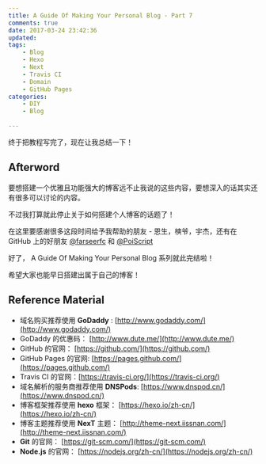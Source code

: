 ```yaml
---
title: A Guide Of Making Your Personal Blog - Part 7
comments: true
date: 2017-03-24 23:42:36
updated:
tags:
	- Blog
	- Hexo
	- Next
	- Travis CI
	- Domain
	- GitHub Pages
categories:
	- DIY
	- Blog
	
---
```


终于把教程写完了，现在让我总结一下！

<!-- more -->

## Afterword

要想搭建一个优雅且功能强大的博客远不止我说的这些内容，要想深入的话其实还有很多可以讨论的内容。

不过我打算就此停止关于如何搭建个人博客的话题了！

在这里要感谢很多这段时间给予我帮助的朋友 - 恩生，樉爷，宇杰，还有在 GitHub 上的好朋友 [@farseerfc](https://github.com/farseerfc) 和 [@PoiScript](https://github.com/PoiScript)

好了， A Guide Of Making Your Personal Blog 系列就此完结啦！

希望大家也能早日搭建出属于自己的博客！


## Reference Material

* 域名购买推荐使用 **GoDaddy** : [http://www.godaddy.com/](http://www.godaddy.com/)
* GoDaddy 的优惠码： [http://www.dute.me/](http://www.dute.me/)
* GitHub 的官网： [https://github.com/](https://github.com/)
* GitHub Pages 的官网: [https://pages.github.com/](https://pages.github.com/)
* Travis CI 的官网：[https://travis-ci.org/](https://travis-ci.org/)
* 域名解析的服务商推荐使用 **DNSPods**: [https://www.dnspod.cn/](https://www.dnspod.cn/)
* 博客框架推荐使用 **hexo** 框架： [https://hexo.io/zh-cn/](https://hexo.io/zh-cn/)
* 博客主题推荐使用 **NexT** 主题： [http://theme-next.iissnan.com/](http://theme-next.iissnan.com/)
* **Git** 的官网： [https://git-scm.com/](https://git-scm.com/)
* **Node.js** 的官网： [https://nodejs.org/zh-cn/](https://nodejs.org/zh-cn/)